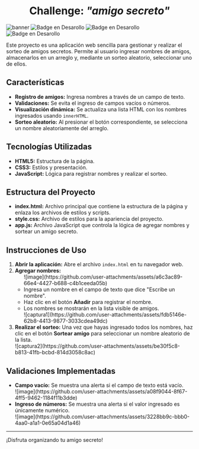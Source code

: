 <h1 align="center"><strong>Challenge: <em>"amigo secreto"</em></strong></h1>

![banner](https://github.com/user-attachments/assets/0c8ec533-f73a-4f16-bef0-6c67eb0d314e)
![Badge en Desarollo](https://img.shields.io/badge/challenge-uno-purple)
![Badge en Desarollo](https://img.shields.io/badge/fecha_version-febrero-blue)
![Badge en Desarollo](https://img.shields.io/badge/Estado-Terminado-green)

<p>
    Este proyecto es una aplicación web sencilla para gestionar y realizar el sorteo de amigos secretos. Permite al usuario ingresar nombres de amigos, almacenarlos en un arreglo y, mediante un sorteo aleatorio, seleccionar uno de ellos.
  </p>

  <h2>Características</h2>
  <ul>
    <li><strong>Registro de amigos:</strong> Ingresa nombres a través de un campo de texto.</li>
    <li><strong>Validaciones:</strong> Se evita el ingreso de campos vacíos o números.</li>
    <li><strong>Visualización dinámica:</strong> Se actualiza una lista HTML con los nombres ingresados usando <code>innerHTML</code>.</li>
    <li><strong>Sorteo aleatorio:</strong> Al presionar el botón correspondiente, se selecciona un nombre aleatoriamente del arreglo.</li>
  </ul>

  <h2>Tecnologías Utilizadas</h2>
  <ul>
    <li><strong>HTML5:</strong> Estructura de la página.</li>
    <li><strong>CSS3:</strong> Estilos y presentación.</li>
    <li><strong>JavaScript:</strong> Lógica para registrar nombres y realizar el sorteo.</li>
  </ul>

  <h2>Estructura del Proyecto</h2>
  <ul>
    <li><strong>index.html:</strong> Archivo principal que contiene la estructura de la página y enlaza los archivos de estilos y scripts.</li>
    <li><strong>style.css:</strong> Archivo de estilos para la apariencia del proyecto.</li>
    <li><strong>app.js:</strong> Archivo JavaScript que controla la lógica de agregar nombres y sortear un amigo secreto.</li>
  </ul>

  <h2>Instrucciones de Uso</h2>
  <ol>
    <li>
      <strong>Abrir la aplicación:</strong> Abre el archivo <code>index.html</code> en tu navegador web.
    </li>
    <li>
      <strong>Agregar nombres:</strong>
      <ul>
          ![image](https://github.com/user-attachments/assets/a6c3ac89-66e4-4427-b688-c4b1ceeda05b)
        <li>Ingresa un nombre en el campo de texto que dice "Escribe un nombre".</li>
        <li>Haz clic en el botón <strong>Añadir</strong> para registrar el nombre.</li>
        <li>Los nombres se mostrarán en la lista visible de amigos.</li>
        ![captura1](https://github.com/user-attachments/assets/fdb5146e-62b8-4413-9877-3033cdea49dc)
      </ul>
    </li>
    <li>
      <strong>Realizar el sorteo:</strong> Una vez que hayas ingresado todos los nombres, haz clic en el botón <strong>Sortear amigo</strong> para seleccionar un nombre aleatorio de la lista.
    </li>
        ![captura2](https://github.com/user-attachments/assets/be30f5c8-b813-41fb-bcbd-814d3058c8ac)
  </ol>

  <h2>Validaciones Implementadas</h2>
  <ul>
    <li><strong>Campo vacío:</strong> Se muestra una alerta si el campo de texto está vacío.</li>
      ![image](https://github.com/user-attachments/assets/a08f9044-8f67-4ff5-9462-1184f11b3dde)
    <li><strong>Ingreso de números:</strong> Se muestra una alerta si el valor ingresado es únicamente numérico.</li>
      ![image](https://github.com/user-attachments/assets/3228bb9c-bbb0-4aa0-a1a1-0e65a04d1a46)
  </ul>



  <hr>
  <p>¡Disfruta organizando tu amigo secreto!</p>
